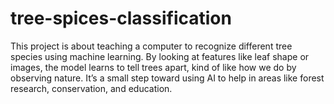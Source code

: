 # tree-spices-classification
This project is about teaching a computer to recognize different tree species using machine learning. By looking at features like leaf shape or images, the model learns to tell trees apart, kind of like how we do by observing nature. It’s a small step toward using AI to help in areas like forest research, conservation, and education.
